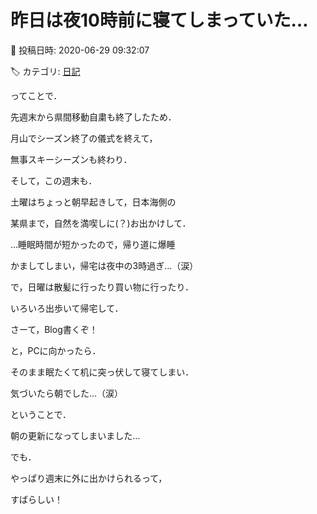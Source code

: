 # 昨日は夜10時前に寝てしまっていた…

📅 投稿日時: 2020-06-29 09:32:07

🏷️ カテゴリ: [日記](cc4b5682fb7b8b144980957a978653fb0.md)

ってことで．


先週末から県間移動自粛も終了したため．


月山でシーズン終了の儀式を終えて，


無事スキーシーズンも終わり．





そして，この週末も．


土曜はちょっと朝早起きして，日本海側の


某県まで，自然を満喫しに(？)お出かけして．


…睡眠時間が短かったので，帰り道に爆睡


かましてしまい，帰宅は夜中の3時過ぎ…（涙）





で，日曜は散髪に行ったり買い物に行ったり．


いろいろ出歩いて帰宅して．


さーて，Blog書くぞ！


と，PCに向かったら．


そのまま眠たくて机に突っ伏して寝てしまい．





気づいたら朝でした…（涙）





ということで．


朝の更新になってしまいました…





でも．


やっぱり週末に外に出かけられるって，


すばらしい！
